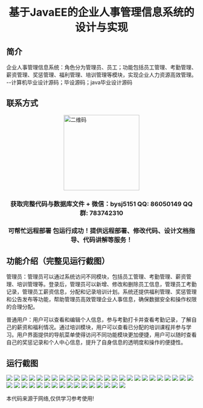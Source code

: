 <p><h1 align="center">基于JavaEE的企业人事管理信息系统的设计与实现</h1></p>

## 简介
企业人事管理信息系统：角色分为管理员、员工；功能包括员工管理、考勤管理、薪资管理、奖惩管理、福利管理、培训管理等模块，实现企业人力资源高效管理。    --计算机毕业设计源码；毕设源码；java毕业设计源码


## 联系方式
<img src="https://bs-1329754181.cos.ap-shanghai.myqcloud.com/wx.jpg" alt="二维码" style="display: block; margin: 0 auto;" width="200px">
<p><h3 align="center">获取完整代码与数据库文件 + 微信：bysj5151 QQ: 86050149 QQ群: 783742310</h3></p>
<p><h3 align="center">可帮忙远程部署 包运行成功！提供远程部署、修改代码、设计文档指导、代码讲解等服务！</h3></p>

## 功能介绍（完整见运行截图）
管理员：管理员可以通过系统访问不同模块，包括员工管理、考勤管理、薪资管理、培训管理等。登录后，管理员可以新增、修改和删除员工信息，管理员工考勤记录，管理员工薪资信息，分配和记录培训计划。系统还提供福利管理、奖惩管理和公告发布等功能，帮助管理员高效管理企业人事信息，确保数据安全和操作权限的合理分配。

普通用户：用户可以查看和编辑个人信息，参与考勤打卡并查看考勤记录，了解自己的薪资和福利情况。通过培训模块，用户可以查看已分配的培训课程并参与学习。用户界面提供的导航菜单使得访问不同功能模块更加便捷，用户可以随时查看自己的奖惩记录和个人中心信息，提升了自身信息的透明度和操作的便捷性。


## 运行截图
![](https://bs-1329754181.cos.ap-shanghai.myqcloud.com/ssm/JavaEEEnterpriseHRManagementSystem/img/001.jpg)
![](https://bs-1329754181.cos.ap-shanghai.myqcloud.com/ssm/JavaEEEnterpriseHRManagementSystem/img/002.jpg)
![](https://bs-1329754181.cos.ap-shanghai.myqcloud.com/ssm/JavaEEEnterpriseHRManagementSystem/img/003.jpg)
![](https://bs-1329754181.cos.ap-shanghai.myqcloud.com/ssm/JavaEEEnterpriseHRManagementSystem/img/004.jpg)
![](https://bs-1329754181.cos.ap-shanghai.myqcloud.com/ssm/JavaEEEnterpriseHRManagementSystem/img/005.jpg)
![](https://bs-1329754181.cos.ap-shanghai.myqcloud.com/ssm/JavaEEEnterpriseHRManagementSystem/img/006.jpg)
![](https://bs-1329754181.cos.ap-shanghai.myqcloud.com/ssm/JavaEEEnterpriseHRManagementSystem/img/007.jpg)
![](https://bs-1329754181.cos.ap-shanghai.myqcloud.com/ssm/JavaEEEnterpriseHRManagementSystem/img/008.jpg)
![](https://bs-1329754181.cos.ap-shanghai.myqcloud.com/ssm/JavaEEEnterpriseHRManagementSystem/img/009.jpg)
![](https://bs-1329754181.cos.ap-shanghai.myqcloud.com/ssm/JavaEEEnterpriseHRManagementSystem/img/010.jpg)
![](https://bs-1329754181.cos.ap-shanghai.myqcloud.com/ssm/JavaEEEnterpriseHRManagementSystem/img/011.jpg)
![](https://bs-1329754181.cos.ap-shanghai.myqcloud.com/ssm/JavaEEEnterpriseHRManagementSystem/img/012.jpg)
![](https://bs-1329754181.cos.ap-shanghai.myqcloud.com/ssm/JavaEEEnterpriseHRManagementSystem/img/013.jpg)
![](https://bs-1329754181.cos.ap-shanghai.myqcloud.com/ssm/JavaEEEnterpriseHRManagementSystem/img/014.jpg)
![](https://bs-1329754181.cos.ap-shanghai.myqcloud.com/ssm/JavaEEEnterpriseHRManagementSystem/img/015.jpg)
![](https://bs-1329754181.cos.ap-shanghai.myqcloud.com/ssm/JavaEEEnterpriseHRManagementSystem/img/016.jpg)
![](https://bs-1329754181.cos.ap-shanghai.myqcloud.com/ssm/JavaEEEnterpriseHRManagementSystem/img/017.jpg)
![](https://bs-1329754181.cos.ap-shanghai.myqcloud.com/ssm/JavaEEEnterpriseHRManagementSystem/img/018.jpg)
![](https://bs-1329754181.cos.ap-shanghai.myqcloud.com/ssm/JavaEEEnterpriseHRManagementSystem/img/019.jpg)
![](https://bs-1329754181.cos.ap-shanghai.myqcloud.com/ssm/JavaEEEnterpriseHRManagementSystem/img/020.jpg)
![](https://bs-1329754181.cos.ap-shanghai.myqcloud.com/ssm/JavaEEEnterpriseHRManagementSystem/img/021.jpg)
![](https://bs-1329754181.cos.ap-shanghai.myqcloud.com/ssm/JavaEEEnterpriseHRManagementSystem/img/022.jpg)
![](https://bs-1329754181.cos.ap-shanghai.myqcloud.com/ssm/JavaEEEnterpriseHRManagementSystem/img/023.jpg)
![](https://bs-1329754181.cos.ap-shanghai.myqcloud.com/ssm/JavaEEEnterpriseHRManagementSystem/img/024.jpg)
![](https://bs-1329754181.cos.ap-shanghai.myqcloud.com/ssm/JavaEEEnterpriseHRManagementSystem/img/025.jpg)
![](https://bs-1329754181.cos.ap-shanghai.myqcloud.com/ssm/JavaEEEnterpriseHRManagementSystem/img/026.jpg)
![](https://bs-1329754181.cos.ap-shanghai.myqcloud.com/ssm/JavaEEEnterpriseHRManagementSystem/img/027.jpg)
![](https://bs-1329754181.cos.ap-shanghai.myqcloud.com/ssm/JavaEEEnterpriseHRManagementSystem/img/028.jpg)
![](https://bs-1329754181.cos.ap-shanghai.myqcloud.com/ssm/JavaEEEnterpriseHRManagementSystem/img/029.jpg)
![](https://bs-1329754181.cos.ap-shanghai.myqcloud.com/ssm/JavaEEEnterpriseHRManagementSystem/img/030.jpg)
![](https://bs-1329754181.cos.ap-shanghai.myqcloud.com/ssm/JavaEEEnterpriseHRManagementSystem/img/031.jpg)
![](https://bs-1329754181.cos.ap-shanghai.myqcloud.com/ssm/JavaEEEnterpriseHRManagementSystem/img/032.jpg)
![](https://bs-1329754181.cos.ap-shanghai.myqcloud.com/ssm/JavaEEEnterpriseHRManagementSystem/img/033.jpg)
![](https://bs-1329754181.cos.ap-shanghai.myqcloud.com/ssm/JavaEEEnterpriseHRManagementSystem/img/034.jpg)
![](https://bs-1329754181.cos.ap-shanghai.myqcloud.com/ssm/JavaEEEnterpriseHRManagementSystem/img/035.jpg)
![](https://bs-1329754181.cos.ap-shanghai.myqcloud.com/ssm/JavaEEEnterpriseHRManagementSystem/img/036.jpg)
![](https://bs-1329754181.cos.ap-shanghai.myqcloud.com/ssm/JavaEEEnterpriseHRManagementSystem/img/037.jpg)
![](https://bs-1329754181.cos.ap-shanghai.myqcloud.com/ssm/JavaEEEnterpriseHRManagementSystem/img/038.jpg)
![](https://bs-1329754181.cos.ap-shanghai.myqcloud.com/ssm/JavaEEEnterpriseHRManagementSystem/img/039.jpg)
![](https://bs-1329754181.cos.ap-shanghai.myqcloud.com/ssm/JavaEEEnterpriseHRManagementSystem/img/040.jpg)
![](https://bs-1329754181.cos.ap-shanghai.myqcloud.com/ssm/JavaEEEnterpriseHRManagementSystem/img/041.jpg)

<p>本代码来源于网络,仅供学习参考使用!</p>
